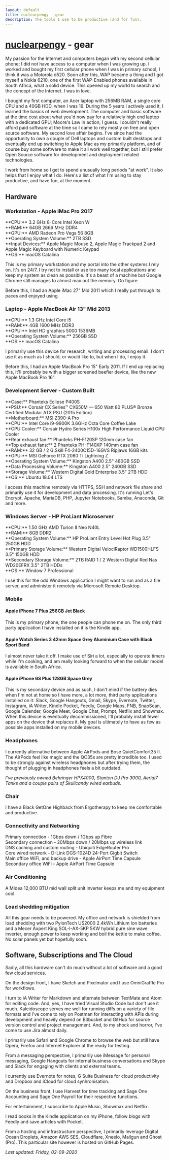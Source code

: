 ```yaml
---
layout: default
title: nuclearpengy - gear
description: The tools I use to be productive (and for fun).
---
```


<h1><a href="{{site.url}}">nuclearpengy</a> - gear</h1>

My passion for the Internet and computers began with my second cellular phone; I did not have access to a computer when I was growing up. I worked and bought my first cellular phone when I was in primary school, I think it was a Motorola d520. Soon after this, WAP became a thing and I got myself a Nokia 6210, one of the first WAP-Enabled phones available in South Africa, what a solid device. This opened up my world to search and the concept of the Internet. I was in love.

I bought my first computer, an Acer laptop with 256MB RAM, a single core CPU and a 40GB HDD, when I was 19. During the 5 years I actively used it, I learned the basics of web development. The computer and basic software at the time cost about what you'd now pay for a relatively high end laptop with a dedicated GPU; Moore's Law in action, I guess. I couldn't really afford paid software at the time so I came to rely mostly on free and open source software. My second love affair begins. I've since had the opportunity to own a couple of Dell laptops and custom built desktops and eventually end up switching to Apple Mac as my primarily platform, and of course buy some software to make it all work well together, but I still prefer Open Source software for development and deployment related technologies.

I work from home so I get to spend unusually long periods "at work". It also helps that I enjoy what I do. Here's a list of what I'm using to stay productive, and have fun, at the moment.

<h2>Hardware</h2>

<h3><a name="workstation">Workstation - Apple iMac Pro 2017</a></h3>
**CPU:** 3.2 GHz 8-Core Intel Xeon W<br/>
**RAM:** 64GB 2666 MHz DDR4<br/>
**GPU:** AMD Radeon Pro Vega 56 8GB<br/>
**Operating System Volume:** 2TB SSD<br/>
**Input Devices:** Apple Magic Mouse 2, Apple Magic Trackpad 2 and Apple Magic Keyboard with Numeric Keypad<br/>
**OS:** macOS Catalina<br/>

This is my primary workstation and my portal into the other systems I rely on. It's on 24/7. I try not to install or use too many local applications and keep my system as clean as possible. It's a beast of a machine but Google Chrome still manages to almost max out the memory. Go figure.

Before this, I had an Apple iMac 27" Mid 2011 which I really put through its paces and enjoyed using.

<h3>Laptop - Apple MacBook Air 13" Mid 2013</h3>
**CPU:** 1.3 GHz Intel Core i5<br/>
**RAM:** 4GB 1600 MHz DDR3<br/>
**GPU:** Intel HD graphics 5000 1536MB<br/>
**Operating System Volume:** 256GB SSD<br/>
**OS:** macOS Catalina<br/>

I primarily use this device for research, writing and processing email. I don't use it as much as I should, or would like to, but when I do, I enjoy it.

Before this, I had an Apple MacBook Pro 15" Early 2011. If I end up replacing this, it'll probably be with a bigger screened beefier device, like the new Apple MacBook Pro 16".

<h3>Development Server - Custom Built</h3>
**Case:** Phanteks Eclipse P400S<br/>
**PSU:** Corsair CX Series™ CX650M — 650 Watt 80 PLUS® Bronze Certified Modular ATX PSU (2015 Edition)<br/>
**Motherboard:** MSI Z390-A Pro<br/>
**CPU:** Intel Core i9-9900K 3.6GHz Octa Core Coffee Lake<br/>
**CPU Cooler:** Corsair Hydro Series H100x High Performance Liquid CPU Cooler<br/>
**Rear exhaust fan:** Phanteks PH-F120SP 120mm case fan<br/>
**Top exhaust fans:** 2 Phanteks PH-F140XP 140mm case fan<br/>
**RAM:** 32 GB / 2 G.Skill F4-2400C15D-16GVS Ripjaws 16GB kits<br/>
**GPU:** MSI GeForce RTX 2080 Ti Lightning Z<br/>
**Operating System Volume:** Kingston A400 2.5" 480GB SSD<br/>
**Data Processing Volume:** Kingston A400 2.5" 240GB SSD<br/>
**Storage Volume:** Western Digital Gold Enterprise 3.5" 2TB HDD<br/>
**OS:** Ubuntu 18.04 LTS<br/>

I access this machine remotely via HTTPS, SSH and network file share and primarily use it for development and data processing. It's running Let's Encrypt, Apache, MariaDB, PHP, Jupyter Notebooks, Samba, Anaconda, Git and more.

<h3>Windows Server - HP ProLiant Microserver</h3>
**CPU:** 1.50 GHz AMD Turion II Neo N40L<br/>
**RAM:** 8GB DDR2<br/>
**Operating System Volume:** HP ProLiant Entry Level Hot Plug 3.5" 250GB HDD<br/>
**Primary Storage Volume:** Western Digital VelociRaptor WD1500HLFS 3.5" 150GB HDD<br/>
**Secondary Storage Volume:** 2TB RAID 1 / 2 Western Digital Red Nas WD20EFRX 3.5" 2TB HDDs<br/>
**OS:** Window 7 Professional<br/>

I use this for the odd Windows application I might want to run and as a file server, and administer it remotely via Microsoft Remote Desktop.

<h3>Mobile</h3>
<h4>Apple iPhone 7 Plus 256GB Jet Black</h4>
This is my primary phone, the one people can phone me on. The only third party application I have installed on it is the Kindle app.<br/>
<h4>Apple Watch Series 3 42mm Space Grey Aluminium Case with Black Sport Band</h4>
I almost never take it off. I make use of Siri a lot, especially to operate timers while I'm cooking, and am really looking forward to when the cellular model is available in South Africa.<br/>
<h4>Apple iPhone 6S Plus 128GB Space Grey</h4>
This is my secondary device and as such, I don't mind if the battery dies when I'm not at home so I have more, a lot more, third party applications installed on it: Slack, Google Hangouts, Gmail, Skype, Evernote, Twitter, Instagram, iA Writer, Kindle Pocket, Feedly, Google Maps, FNB, SnapScan, Google Calender, Google Meet, Google Chat, Prompt, Netflix and Showmax. When this device is eventually decommissioned, I'll probably install fewer apps on the device that replaces it. My goal is ultimately to have as few as possible apps installed on my mobile devices.<br/>

<h3>Headphones</h3>
I currently alternative between Apple AirPods and Bose QuietComfort35 II. The AirPods feel like magic and the QC35s are pretty incredible too. I used to be strongly against wireless headphones but after trying them, the thought of plugging in headphones feels a bit outdated.

_I've previously owned Behringer HPX4000, Stanton DJ Pro 3000, Aerial7 Tanks and a couple pairs of Skullcandy wired earbuds._<br/>

<h3>Chair</h3>
I have a Black GetOne Highback from Ergotherapy to keep me comfortable and productive.<br/>

<h3>Connectivity and Networking</h3>
Primary connection - 1Gbps down / 1Gbps up Fibre<br/>
Secondary connection - 20Mbps down / 20Mbps up wireless link<br/>
DNS caching and custom routing - Ubiquiti EdgeRouter Pro<br/>
Core wired network - D-Link DGS-1024D 24-Port Gigbit Switch<br/>
Main office WiFi, and backup drive - Apple AirPort Time Capsule<br/>
Secondary office WiFi - Apple AirPort Time Capsule<br/>

<h3>Air Conditioning</h3>

A Midea 12,000 BTU mid wall split unit inverter keeps me and my equipment cool.<br/>

<h3>Load shedding mitigation</h3>
All this gear needs to be powered. My office and network is shielded from load shedding with two PylonTech US2000 2.4kWh Lithium Ion batteries and a Mecer Axpert King SOL-I-AX-5KP 5KW hybrid pure sine wave inverter, enough power to keep working and boil the kettle to make coffee. No solar panels yet but hopefully soon.<br/>

<h2>Software, Subscriptions and The Cloud</h2>
Sadly, all this hardware can't do much without a lot of software and a good few cloud services.

On the design front, I have Sketch and Pixelmator and I use OmniGraffle Pro for workflows.

I turn to iA Writer for Markdown and alternate between TextMate and Atom for editing code. And, yes, I have tried Visual Studio Code but don't use it much. Kaleidoscope serves me well for running diffs on a variety of file formats and I've come to rely on Postman for interacting with APIs during development and heavily depend on Bitbucket and GitHub for source version control and project management. And, to my shock and horror, I've come to use Jira almost daily.

I primarily use Safari and Google Chrome to browse the web but still have Opera, Firefox and Internet Explorer at the ready for testing.

From a messaging perspective, I primarily use iMessage for personal messaging, Google Hangouts for internal business conversations and Skype and Slack for engaging with clients and external teams.

I currently use Evernote for notes, G Suite Business for cloud productivity and Dropbox and iCloud for cloud synhronisation.

On the business front, I use Harvest for time tracking and Sage One Accounting and Sage One Payroll for their respective functions.

For entertainment, I subscribe to Apple Music, Showmax and Netflix.

I read books in the Kindle application on my iPhone, follow blogs with Feedly and save articles with Pocket.

From a hosting and infrastructure perspective, I primarily leverage Digital Ocean Droplets, Amazon AWS SES, Cloudflare, Xneelo, Mailgun and Ghost (Pro). This particular site however is hosted on GitHub Pages.

_Last updated: Friday, 02-09-2020_
